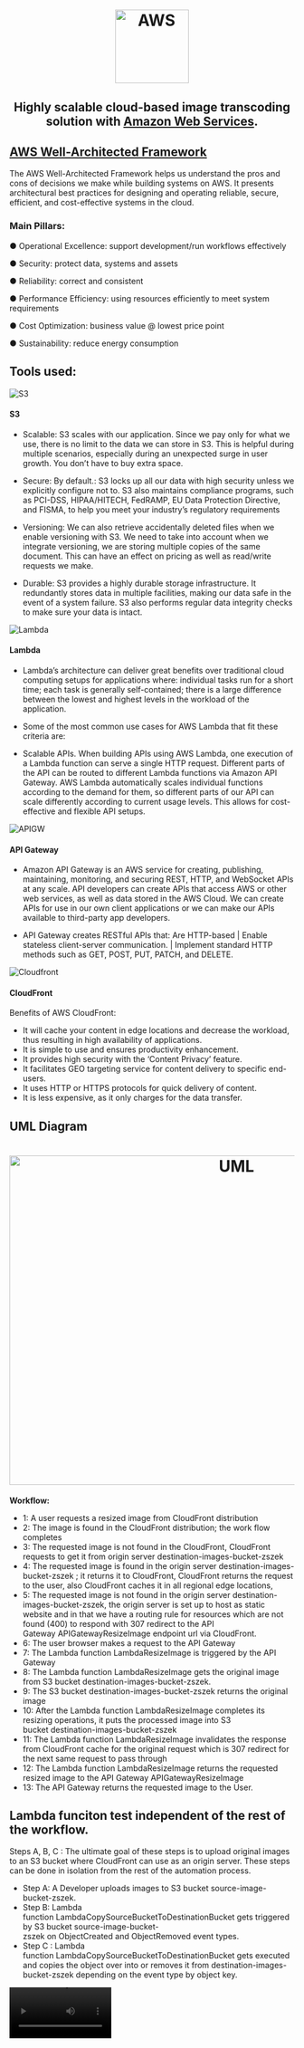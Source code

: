 <h1 align="center"><img src="/assets/aws.png" alt="AWS" width=130 height=130></h1>

<h2 align="center">Highly scalable cloud-based image transcoding solution with <a href="https://aws.amazon.com/" target="_blank">Amazon Web Services</a>.</h2>

## [AWS Well-Architected Framework](https://docs.aws.amazon.com/wellarchitected/latest/framework/welcome.html)

The AWS Well-Architected Framework helps us understand the pros and cons of decisions we make while building systems on AWS. It presents architectural best practices for designing and operating reliable, secure, efficient, and cost-effective systems in the cloud.

### Main Pillars:

● Operational Excellence: support development/run workflows effectively 

● Security: protect data, systems and assets

● Reliability: correct and consistent

● Performance Efficiency: using resources efficiently to meet system requirements

● Cost Optimization: business value @ lowest price point

● Sustainability: reduce energy consumption

## Tools used:
![S3](/assets/s3.png)
#### S3
- Scalable: S3 scales with our application. Since we pay only for what we use, there is no limit to the data we can store in S3.
This is helpful during multiple scenarios, especially during an unexpected surge in user growth. You don’t have to buy extra space. 

- Secure: By default.: S3 locks up all our data with high security unless we explicitly configure not to. S3 also maintains compliance programs, such as PCI-DSS, HIPAA/HITECH, FedRAMP, EU Data Protection Directive, and FISMA, to help you meet your industry’s regulatory requirements

- Versioning: We can also retrieve accidentally deleted files when we enable versioning with S3. We need to take into account when we integrate versioning, we are storing multiple copies of the same document. This can have an effect on pricing as well as read/write requests we make.

- Durable: S3 provides a highly durable storage infrastructure. It redundantly stores data in multiple facilities, making our data safe in the event of a system failure. S3 also performs regular data integrity checks to make sure your data is intact.

![Lambda](/assets/aws-lambda.png)
#### Lambda
- Lambda’s architecture can deliver great benefits over traditional cloud computing setups for applications where: individual tasks run for a short time;
each task is generally self-contained; there is a large difference between the lowest and highest levels in the workload of the application.

- Some of the most common use cases for AWS Lambda that fit these criteria are: 
- Scalable APIs. When building APIs using AWS Lambda, one execution of a Lambda function can serve a single HTTP request. Different parts of the API can be routed to different Lambda functions via Amazon API Gateway. AWS Lambda automatically scales individual functions according to the demand for them, so different parts of our API can scale differently according to current usage levels. This allows for cost-effective and flexible API setups.

![APIGW](/assets/api-gw.png)
#### API Gateway
- Amazon API Gateway is an AWS service for creating, publishing, maintaining, monitoring, and securing REST, HTTP, and WebSocket APIs at any scale. API developers can create APIs that access AWS or other web services, as well as data stored in the AWS Cloud. We can create APIs for use in our own client applications or we can make our APIs available to third-party app developers. 

- API Gateway creates RESTful APIs that: Are HTTP-based | Enable stateless client-server communication. | Implement standard HTTP methods such as GET, POST, PUT, PATCH, and DELETE.

![Cloudfront](/assets/cf.png)
#### CloudFront
Benefits of AWS CloudFront:
- It will cache your content in edge locations and decrease the workload, thus resulting in high availability of applications.
- It is simple to use and ensures productivity enhancement.
- It provides high security with the ‘Content Privacy’ feature.
- It facilitates GEO targeting service for content delivery to specific end-users.
- It uses HTTP or HTTPS protocols for quick delivery of content.
- It is less expensive, as it only charges for the data transfer.

## UML Diagram

<h1 align="center"><img src="/assets/UML.jpg" alt="UML" width=787 height=582></h1>

**Workflow:**
- 1: A user requests a resized image from CloudFront distribution
- 2: The image is found in the CloudFront distribution; the work flow completes
- 3: The requested image is not found in the CloudFront, CloudFront requests to get it from origin server destination-images-bucket-zszek
- 4: The requested image is found in the origin server destination-images-bucket-zszek ; it returns it to CloudFront, CloudFront returns the request to the user, also CloudFront caches it in all regional edge locations,
- 5: The requested image is not found in the origin server destination-images-bucket-zszek, the origin server is set up to host as static website and in that we have a routing rule for resources which are not found (400) to respond with 307 redirect to the API Gateway APIGatewayResizeImage endpoint url via CloudFront.
- 6: The user browser makes a request to the API Gateway
- 7: The Lambda function LambdaResizeImage is triggered by the API Gateway
- 8: The Lambda function LambdaResizeImage gets the original image from S3 bucket destination-images-bucket-zszek.
- 9: The S3 bucket destination-images-bucket-zszek returns the original image
- 10: After the Lambda function LambdaResizeImage completes its resizing operations, it puts the processed image into S3 bucket destination-images-bucket-zszek
- 11: The Lambda function LambdaResizeImage invalidates the response from CloudFront cache for the original request which is 307 redirect for the next same request to pass through
- 12: The Lambda function LambdaResizeImage returns the requested resized image to the API Gateway APIGatewayResizeImage
- 13: The API Gateway returns the requested image to the User.

## Lambda funciton test independent of the rest of the workflow.

Steps A, B, C : The ultimate goal of these steps is to upload original images to an S3 bucket where CloudFront can use as an origin server. These steps can be done in isolation from the rest of the automation process.

- Step A: A Developer uploads images to S3 bucket source-image-bucket-zszek.
- Step B: Lambda function LambdaCopySourceBucketToDestinationBucket gets triggered by S3 bucket source-image-bucket-zszek on ObjectCreated and ObjectRemoved event types.
- Step C : Lambda function LambdaCopySourceBucketToDestinationBucket gets executed and copies the object over into or removes it from destination-images-bucket-zszek depending on the event type by object key.

<video src="(https://github.com/zoltanszekely21/cloud_image_transcoder/blob/main/assets/source-to-dest.mp4)" width=180/>

<video src='/assets/source-to-dest.mov' width=180/>

I used the s3 console by going into the source bucket and creating an img folder, and then inside the img folder, I upload an image and see if it makes it to the destination folder; similarly the image can be removed from the source bucket and will be removed from the destination bucket as well.




